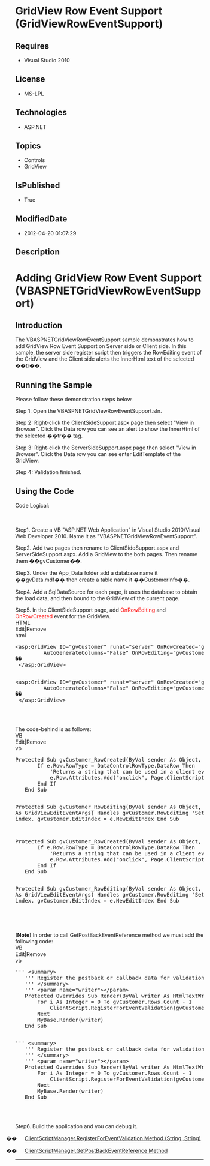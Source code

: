 # GridView Row Event Support (GridViewRowEventSupport)
## Requires
* Visual Studio 2010
## License
* MS-LPL
## Technologies
* ASP.NET
## Topics
* Controls
* GridView
## IsPublished
* True
## ModifiedDate
* 2012-04-20 01:07:29
## Description

<h1>Adding GridView Row Event Support (<span style="">VBASPNETGridViewRowEventSupport</span>)</h1>
<h2>Introduction </h2>
<p class="MsoNormal" style="margin-bottom:0in; margin-bottom:.0001pt; line-height:normal; text-autospace:none">
<span style="">The VBASPNETGridViewRowEventSupport sample demonstrates how to add GridView Row Event Support on Server side or Client side. In this sample, the server side register script then triggers the RowEditing event of the GridView and the Client side
 alerts the InnerHtml text of the selected ��tr��. </span></p>
<h2>Running the Sample</h2>
<p class="MsoNormal"><span style="">Please follow these demonstration steps below.
</span></p>
<p class="MsoNormal" style="margin-bottom:0in; margin-bottom:.0001pt; line-height:normal; text-autospace:none">
<span style="">Step 1: Open the VBASPNETGridViewRowEventSupport.sln. </span></p>
<p class="MsoNormal" style="margin-bottom:0in; margin-bottom:.0001pt; line-height:normal; text-autospace:none">
<span style=""></span></p>
<p class="MsoNormal" style="margin-bottom:0in; margin-bottom:.0001pt; line-height:normal; text-autospace:none">
<span style="">Step 2: Right-click the ClientSideSupport.aspx page then select &quot;View in Browser&quot;. Click the Data row you can see an alert to show the
<span style="">InnerHtml of the selected ��tr�� tag.</span> </span></p>
<p class="MsoNormal" style="margin-bottom:0in; margin-bottom:.0001pt; line-height:normal; text-autospace:none">
<span style=""></span></p>
<p class="MsoNormal" style="margin-bottom:0in; margin-bottom:.0001pt; line-height:normal; text-autospace:none">
<span style="">Step 3: Right-click the ServerSideSupport.aspx page then select &quot;View in Browser&quot;. Click the Data row you can see enter EditTemplate of the GridView<span style="">.</span>
</span></p>
<p class="MsoNormal" style="margin-bottom:0in; margin-bottom:.0001pt; line-height:normal; text-autospace:none">
<span style=""></span></p>
<p class="MsoNormal" style="margin-bottom:0in; margin-bottom:.0001pt; line-height:normal; text-autospace:none">
<span style="">Step 4: Validation finished. </span></p>
<h2>Using the Code</h2>
<p class="MsoNormal" style=""><span style="">Code Logical: <span style="">&nbsp;&nbsp;&nbsp;&nbsp;&nbsp;&nbsp;&nbsp;&nbsp;&nbsp;&nbsp;&nbsp;&nbsp;&nbsp;&nbsp;&nbsp;&nbsp;&nbsp;&nbsp;&nbsp;&nbsp;&nbsp;&nbsp;&nbsp;&nbsp;&nbsp;&nbsp;&nbsp;&nbsp;&nbsp;&nbsp;&nbsp;&nbsp;&nbsp;&nbsp;&nbsp;&nbsp;&nbsp;&nbsp;&nbsp;&nbsp;&nbsp;&nbsp;&nbsp;&nbsp;&nbsp;&nbsp;&nbsp;&nbsp;&nbsp;&nbsp;&nbsp;&nbsp;&nbsp;&nbsp;&nbsp;&nbsp;&nbsp;&nbsp;&nbsp;&nbsp;&nbsp;&nbsp;&nbsp;&nbsp;&nbsp;&nbsp;&nbsp;&nbsp;&nbsp;&nbsp;&nbsp;&nbsp;&nbsp;&nbsp;&nbsp;&nbsp;&nbsp;&nbsp;&nbsp;&nbsp;&nbsp;&nbsp;&nbsp;&nbsp;&nbsp;&nbsp;&nbsp;&nbsp;&nbsp;&nbsp;&nbsp;&nbsp;&nbsp;&nbsp;&nbsp;&nbsp;&nbsp;&nbsp;&nbsp;&nbsp;&nbsp;&nbsp;&nbsp;&nbsp;&nbsp;&nbsp;&nbsp;&nbsp;&nbsp;&nbsp;&nbsp;&nbsp;&nbsp;&nbsp;&nbsp;&nbsp;&nbsp;&nbsp;&nbsp;&nbsp;&nbsp;&nbsp;&nbsp;&nbsp;&nbsp;&nbsp;&nbsp;&nbsp;&nbsp;&nbsp;&nbsp;&nbsp;&nbsp;&nbsp;&nbsp;&nbsp;&nbsp;&nbsp;&nbsp;&nbsp;&nbsp;&nbsp;&nbsp;&nbsp;&nbsp;&nbsp;&nbsp;&nbsp;&nbsp;&nbsp;&nbsp;&nbsp;&nbsp;&nbsp;&nbsp;&nbsp;&nbsp;&nbsp;&nbsp;&nbsp;&nbsp;&nbsp;&nbsp;&nbsp;&nbsp;&nbsp;&nbsp;&nbsp;&nbsp;&nbsp;&nbsp;&nbsp;&nbsp;&nbsp;&nbsp;&nbsp;&nbsp;&nbsp;&nbsp;&nbsp;&nbsp;&nbsp;&nbsp;&nbsp;&nbsp;&nbsp;&nbsp;&nbsp;&nbsp;&nbsp;&nbsp;&nbsp;&nbsp;&nbsp;&nbsp;&nbsp;&nbsp;&nbsp;&nbsp;&nbsp;&nbsp;&nbsp;&nbsp;&nbsp;&nbsp;&nbsp;&nbsp;&nbsp;&nbsp;&nbsp;&nbsp;&nbsp;&nbsp;&nbsp;&nbsp;&nbsp;&nbsp;&nbsp;&nbsp;&nbsp;&nbsp;
</span></span></p>
<p class="MsoNormal" style="margin-bottom:0in; margin-bottom:.0001pt; line-height:normal; text-autospace:none">
<span style="">Step1. Create a VB &quot;ASP.NET Web Application&quot; in Visual Studio 2010/Visual Web Developer 2010. Name it as &quot;VBASPNETGridViewRowEventSupport&quot;.
</span></p>
<p class="MsoNormal" style="margin-bottom:0in; margin-bottom:.0001pt; line-height:normal; text-autospace:none">
<span style=""></span></p>
<p class="MsoNormal" style="margin-bottom:0in; margin-bottom:.0001pt; line-height:normal; text-autospace:none">
<span style="">Step2. Add two pages then rename to ClientSideSupport.aspx and ServerSideSupport.aspx. Add a GridView to the both pages. Then rename them ��<span style="">gvCustomer</span>��.
</span></p>
<p class="MsoNormal" style="margin-bottom:0in; margin-bottom:.0001pt; line-height:normal; text-autospace:none">
<span style=""></span></p>
<p class="MsoNormal" style="margin-bottom:0in; margin-bottom:.0001pt; line-height:normal; text-autospace:none">
<span style="">Step3. Under the App_Data folder add a database name it ��gvData.mdf�� then create a table name it ��CustomerInfo��.
</span></p>
<p class="MsoNormal" style="margin-bottom:0in; margin-bottom:.0001pt; line-height:normal; text-autospace:none">
<span style=""></span></p>
<p class="MsoNormal" style="margin-bottom:0in; margin-bottom:.0001pt; line-height:normal; text-autospace:none">
<span style="">Step4. Add a SqlDataSource for each page, it uses the database to obtain the load data, and then bound to the GridView of the current page.
</span></p>
<p class="MsoNormal" style="margin-bottom:0in; margin-bottom:.0001pt; line-height:normal; text-autospace:none">
<span style="font-size:9.5pt; font-family:Consolas"></span></p>
<p class="MsoNormal" style="margin-bottom:0in; margin-bottom:.0001pt; line-height:normal; text-autospace:none">
<span style="">Step5. In the ClientSideSupport page, add <span style="color:red">
OnRowEditing</span> and <span style="color:red">OnRowCreated</span> event for the GridView</span><span style="">.</span><span style="">
</span></p>
<div class="scriptcode">
<div class="pluginEditHolder" pluginCommand="mceScriptCode">
<div class="title"><span>HTML</span></div>
<div class="pluginLinkHolder"><span class="pluginEditHolderLink">Edit</span>|<span class="pluginRemoveHolderLink">Remove</span>
</div>
<span class="hidden">html</span>
<pre class="hidden">
&lt;asp:GridView ID=&quot;gvCustomer&quot; runat=&quot;server&quot; OnRowCreated=&quot;gvCustomer_RowCreated&quot;
         AutoGenerateColumns=&quot;False&quot; OnRowEditing=&quot;gvCustomer_RowEditing&quot; DataSourceID=&quot;SqlDataSource1&quot;&gt;
�� 
 &lt;/asp:GridView&gt;

</pre>
<pre id="codePreview" class="html">
&lt;asp:GridView ID=&quot;gvCustomer&quot; runat=&quot;server&quot; OnRowCreated=&quot;gvCustomer_RowCreated&quot;
         AutoGenerateColumns=&quot;False&quot; OnRowEditing=&quot;gvCustomer_RowEditing&quot; DataSourceID=&quot;SqlDataSource1&quot;&gt;
�� 
 &lt;/asp:GridView&gt;

</pre>
</div>
</div>
<div class="endscriptcode">&nbsp;</div>
<p class="MsoNormal" style="margin-bottom:0in; margin-bottom:.0001pt; line-height:normal; text-autospace:none">
<span style="font-size:9.5pt; font-family:Consolas"></span></p>
<p class="MsoNormal" style="margin-bottom:0in; margin-bottom:.0001pt; line-height:normal; text-autospace:none">
<span style="">The code-behind is as follows: </span></p>
<div class="scriptcode">
<div class="pluginEditHolder" pluginCommand="mceScriptCode">
<div class="title"><span>VB</span></div>
<div class="pluginLinkHolder"><span class="pluginEditHolderLink">Edit</span>|<span class="pluginRemoveHolderLink">Remove</span>
</div>
<span class="hidden">vb</span>
<pre class="hidden">
Protected Sub gvCustomer_RowCreated(ByVal sender As Object, ByVal e As GridViewRowEventArgs) Handles gvCustomer.RowCreated
       If e.Row.RowType = DataControlRowType.DataRow Then
           'Returns a string that can be used in a client event to cause postback to the server
           e.Row.Attributes.Add(&quot;onclick&quot;, Page.ClientScript.GetPostBackEventReference(DirectCast(sender, Control), &quot;Edit$&quot; & e.Row.RowIndex.ToString()))
       End If
   End Sub


   Protected Sub gvCustomer_RowEditing(ByVal sender As Object, ByVal e As GridViewEditEventArgs) Handles gvCustomer.RowEditing
       'Set the edit index.
       gvCustomer.EditIndex = e.NewEditIndex
   End Sub

</pre>
<pre id="codePreview" class="vb">
Protected Sub gvCustomer_RowCreated(ByVal sender As Object, ByVal e As GridViewRowEventArgs) Handles gvCustomer.RowCreated
       If e.Row.RowType = DataControlRowType.DataRow Then
           'Returns a string that can be used in a client event to cause postback to the server
           e.Row.Attributes.Add(&quot;onclick&quot;, Page.ClientScript.GetPostBackEventReference(DirectCast(sender, Control), &quot;Edit$&quot; & e.Row.RowIndex.ToString()))
       End If
   End Sub


   Protected Sub gvCustomer_RowEditing(ByVal sender As Object, ByVal e As GridViewEditEventArgs) Handles gvCustomer.RowEditing
       'Set the edit index.
       gvCustomer.EditIndex = e.NewEditIndex
   End Sub

</pre>
</div>
</div>
<div class="endscriptcode">&nbsp;</div>
<p class="MsoNormal" style="margin-bottom:0in; margin-bottom:.0001pt; line-height:normal; text-autospace:none">
<span style="font-size:9.5pt; font-family:Consolas"></span></p>
<p class="MsoNormal" style="margin-bottom:0in; margin-bottom:.0001pt; line-height:normal; text-autospace:none">
<b style=""><span style="">[Note]</span></b><span style=""> In order to call GetPostBackEventReference method we must add the following code:
</span></p>
<div class="scriptcode">
<div class="pluginEditHolder" pluginCommand="mceScriptCode">
<div class="title"><span>VB</span></div>
<div class="pluginLinkHolder"><span class="pluginEditHolderLink">Edit</span>|<span class="pluginRemoveHolderLink">Remove</span>
</div>
<span class="hidden">vb</span>
<pre class="hidden">
''' &lt;summary&gt;
   ''' Register the postback or callback data for validation. 
   ''' &lt;/summary&gt;
   ''' &lt;param name=&quot;writer&quot;&gt;&lt;/param&gt;
   Protected Overrides Sub Render(ByVal writer As HtmlTextWriter)
       For i As Integer = 0 To gvCustomer.Rows.Count - 1
           ClientScript.RegisterForEventValidation(gvCustomer.UniqueID, &quot;Edit$&quot; & i)
       Next
       MyBase.Render(writer)
   End Sub

</pre>
<pre id="codePreview" class="vb">
''' &lt;summary&gt;
   ''' Register the postback or callback data for validation. 
   ''' &lt;/summary&gt;
   ''' &lt;param name=&quot;writer&quot;&gt;&lt;/param&gt;
   Protected Overrides Sub Render(ByVal writer As HtmlTextWriter)
       For i As Integer = 0 To gvCustomer.Rows.Count - 1
           ClientScript.RegisterForEventValidation(gvCustomer.UniqueID, &quot;Edit$&quot; & i)
       Next
       MyBase.Render(writer)
   End Sub

</pre>
</div>
</div>
<div class="endscriptcode">&nbsp;</div>
<p class="MsoNormal" style="margin-bottom:0in; margin-bottom:.0001pt; line-height:normal; text-autospace:none">
<span style="font-size:10.0pt; font-family:&quot;Courier New&quot;"></span></p>
<p class="MsoNormal" style="margin-bottom:0in; margin-bottom:.0001pt; line-height:normal; text-autospace:none">
<span style="">Step6.<b style=""> </b>Build the application and you can debug it.<b style="">
</b></span></p>
<p class="MsoListParagraphCxSpFirst" style="margin-bottom:0in; margin-bottom:.0001pt; text-indent:-.25in; line-height:normal; text-autospace:none">
<span style="font-family:Symbol"><span style="">��<span style="font:7.0pt &quot;Times New Roman&quot;">&nbsp;&nbsp;&nbsp;&nbsp;&nbsp;&nbsp;&nbsp;&nbsp;
</span></span></span><span style=""><a href="http://msdn.microsoft.com/en-us/library/ms223395.aspx">ClientScriptManager.RegisterForEventValidation Method (String, String)</a>
</span></p>
<p class="MsoListParagraphCxSpLast" style="margin-bottom:0in; margin-bottom:.0001pt; text-indent:-.25in; line-height:normal; text-autospace:none">
<span style="font-family:Symbol"><span style="">��<span style="font:7.0pt &quot;Times New Roman&quot;">&nbsp;&nbsp;&nbsp;&nbsp;&nbsp;&nbsp;&nbsp;&nbsp;
</span></span></span><span style=""><a href="http://msdn.microsoft.com/en-us/library/system.web.ui.clientscriptmanager.getpostbackeventreference.aspx">ClientScriptManager.GetPostBackEventReference Method</a>
</span></p>
<p class="MsoNormal" style="margin-bottom:0in; margin-bottom:.0001pt; line-height:normal; text-autospace:none">
<span style="font-size:9.5pt; font-family:Consolas"></span></p>
<hr>
<div><a href="http://go.microsoft.com/?linkid=9759640" style="margin-top:3px"><img alt="" src="http://bit.ly/onecodelogo">
</a></div>
